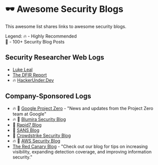 # 🕶️ Awesome Security Blogs

This awesome list shares links to awesome security blogs.

Legend:
🔥 - Highly Recommended </br>
💯 - 100+ Security Blog Posts </br>


## Security Researcher Web Logs 
* [Luke Leal](https://lukeleal.com/research/posts/) 
* [The DFIR Report](https://thedfirreport.com/)
* 🔥 [HackerUnder.Dev](https://www.hackerunder.dev)


## Company-Sponsored Logs
* 🔥 💯 [Google Project Zero](https://googleprojectzero.blogspot.com/) - "News and updates from the Project Zero team at Google"
* 🔥 💯 [Blumira Security Blog](https://www.blumira.com/blog/)
* 💯 [Rapid7 Blog](https://blog.rapid7.com/tag/research/)
* 💯 [SANS Blog](https://www.sans.org/blog/)
* 💯 [Crowdstrike Security Blog](https://www.crowdstrike.com/blog/)
* 🔥 💯 [AWS Security Blog](https://aws.amazon.com/blogs/security/)
* [The Red Canary Blog](https://redcanary.com/blog/) - "Check out our blog for tips on increasing visibility, expanding detection coverage, and improving information security." 
